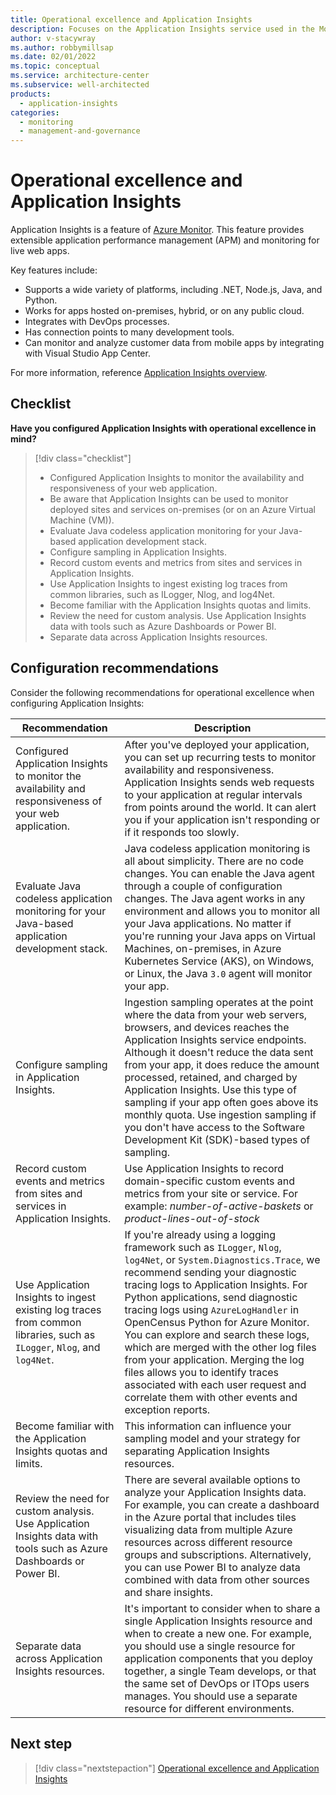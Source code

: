 ```yaml
---
title: Operational excellence and Application Insights
description: Focuses on the Application Insights service used in the Monitoring solution to provide best-practice and configuration recommendations related to Operational excellence.
author: v-stacywray
ms.author: robbymillsap
ms.date: 02/01/2022
ms.topic: conceptual
ms.service: architecture-center
ms.subservice: well-architected
products:
  - application-insights
categories:
  - monitoring
  - management-and-governance
---
```


# Operational excellence and Application Insights

Application Insights is a feature of [Azure Monitor](/azure/azure-monitor/overview). This feature provides extensible application performance management (APM) and monitoring for live web apps.

Key features include:

- Supports a wide variety of platforms, including .NET, Node.js, Java, and Python.
- Works for apps hosted on-premises, hybrid, or on any public cloud.
- Integrates with DevOps processes.
- Has connection points to many development tools.
- Can monitor and analyze customer data from mobile apps by integrating with Visual Studio App Center.

For more information, reference [Application Insights overview](/azure/azure-monitor/app/app-insights-overview).

## Checklist

**Have you configured Application Insights with operational excellence in mind?**

> [!div class="checklist"]
> - Configured Application Insights to monitor the availability and responsiveness of your web application.
> - Be aware that Application Insights can be used to monitor deployed sites and services on-premises (or on an Azure Virtual Machine (VM)).
> - Evaluate Java codeless application monitoring for your Java-based application development stack.
> - Configure sampling in Application Insights.
> - Record custom events and metrics from sites and services in Application Insights.
> - Use Application Insights to ingest existing log traces from common libraries, such as ILogger, Nlog, and log4Net.
> - Become familiar with the Application Insights quotas and limits.
> - Review the need for custom analysis. Use Application Insights data with tools such as Azure Dashboards or Power BI.
> - Separate data across Application Insights resources.



## Configuration recommendations

Consider the following recommendations for operational excellence when configuring Application Insights:

|Recommendation|Description|
|--------------|-----------|
|Configured Application Insights to monitor the availability and responsiveness of your web application.|After you've deployed your application, you can set up recurring tests to monitor availability and responsiveness. Application Insights sends web requests to your application at regular intervals from points around the world. It can alert you if your application isn't responding or if it responds too slowly.|
|Evaluate Java codeless application monitoring for your Java-based application development stack.|Java codeless application monitoring is all about simplicity. There are no code changes. You can enable the Java agent through a couple of configuration changes. The Java agent works in any environment and allows you to monitor all your Java applications. No matter if you're running your Java apps on Virtual Machines, on-premises, in Azure Kubernetes Service (AKS), on Windows, or Linux, the Java `3.0` agent will monitor your app.|
|Configure sampling in Application Insights.|Ingestion sampling operates at the point where the data from your web servers, browsers, and devices reaches the Application Insights service endpoints. Although it doesn't reduce the data sent from your app, it does reduce the amount processed, retained, and charged by Application Insights. Use this type of sampling if your app often goes above its monthly quota. Use ingestion sampling if you don't have access to the Software Development Kit (SDK)-based types of sampling.|
|Record custom events and metrics from sites and services in Application Insights.|Use Application Insights to record domain-specific custom events and metrics from your site or service. For example: *number-of-active-baskets* or *product-lines-out-of-stock*|
|Use Application Insights to ingest existing log traces from common libraries, such as `ILogger`, `Nlog`, and `log4Net`.|If you're already using a logging framework such as `ILogger`, `Nlog`, `log4Net`, or `System.Diagnostics.Trace`, we recommend sending your diagnostic tracing logs to Application Insights. For Python applications, send diagnostic tracing logs using `AzureLogHandler` in OpenCensus Python for Azure Monitor. You can explore and search these logs, which are merged with the other log files from your application. Merging the log files allows you to identify traces associated with each user request and correlate them with other events and exception reports.|
|Become familiar with the Application Insights quotas and limits.|This information can influence your sampling model and your strategy for separating Application Insights resources.|
|Review the need for custom analysis. Use Application Insights data with tools such as Azure Dashboards or Power BI.|There are several available options to analyze your Application Insights data. For example, you can create a dashboard in the Azure portal that includes tiles visualizing data from multiple Azure resources across different resource groups and subscriptions. Alternatively, you can use Power BI to analyze data combined with data from other sources and share insights.|
|Separate data across Application Insights resources.|It's important to consider when to share a single Application Insights resource and when to create a new one. For example, you should use a single resource for application components that you deploy together, a single Team develops, or that the same set of DevOps or ITOps users manages. You should use a separate resource for different environments.|

## Next step

> [!div class="nextstepaction"]
> [Operational excellence and Application Insights](operational-excellence.md)
